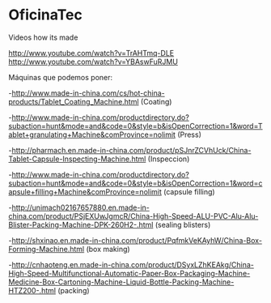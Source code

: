 OficinaTec
==========

Videos how its made

http://www.youtube.com/watch?v=TrAHTmq-DLE
http://www.youtube.com/watch?v=YBAswFuRJMU

Máquinas que podemos poner:

-http://www.made-in-china.com/cs/hot-china-products/Tablet_Coating_Machine.html (Coating)

-http://www.made-in-china.com/productdirectory.do?subaction=hunt&mode=and&code=0&style=b&isOpenCorrection=1&word=Tablet+granulating+Machine&comProvince=nolimit (Press) 

-http://pharmach.en.made-in-china.com/product/pSJnrZCVhUck/China-Tablet-Capsule-Inspecting-Machine.html (Inspeccion)

-http://www.made-in-china.com/productdirectory.do?subaction=hunt&mode=and&code=0&style=b&isOpenCorrection=1&word=capsule+filling+Machine&comProvince=nolimit (capsule filling)

-http://unimach02167657880.en.made-in-china.com/product/PSjEXUwJgmcR/China-High-Speed-ALU-PVC-Alu-Alu-Blister-Packing-Machine-DPK-260H2-.html (sealing blisters)

-http://shxinao.en.made-in-china.com/product/PqfmkVeKAyhW/China-Box-Forming-Machine.html (box making)

-http://cnhaoteng.en.made-in-china.com/product/DSyxLZhKEAkg/China-High-Speed-Multifunctional-Automatic-Paper-Box-Packaging-Machine-Medicine-Box-Cartoning-Machine-Liquid-Bottle-Packing-Machine-HTZ200-.html (packing)

